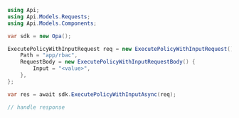 <!-- Start SDK Example Usage [usage] -->
```csharp
using Api;
using Api.Models.Requests;
using Api.Models.Components;

var sdk = new Opa();

ExecutePolicyWithInputRequest req = new ExecutePolicyWithInputRequest() {
    Path = "app/rbac",
    RequestBody = new ExecutePolicyWithInputRequestBody() {
        Input = "<value>",
    },
};

var res = await sdk.ExecutePolicyWithInputAsync(req);

// handle response
```
<!-- End SDK Example Usage [usage] -->
